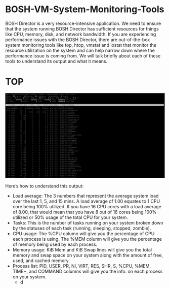 # BOSH-VM-System-Monitoring-Tools

BOSH Director is a very resource-intensive application. We need to ensure that the system running BOSH Director has sufficient resources for things like CPU, memory, disk, and network bandwidth. If you are experiencing performance issues with the BOSH Director, there are out-of-the-box system monitoring tools like top, htop, vmstat and iostat that monitor the resource utilization on the system and can help narrow down where the performance issue is coming from. We will talk briefly about each of these tools to understand its output and what it means.

# TOP 
![Alt text](img/top.png)

Here’s how to understand this output:

+ Load average: The 3 numbers that represent the average system load over the last 1, 5, and 15 mins. A load average of 1.00 equates to 1 CPU core being 100% utilized. If you have 16 CPU cores with a load average of 8.00, that would mean that you have 8 out of 16 cores being 100% utilized or 50% usage of the total CPU for your system.
+ Tasks: This is the number of tasks running on your system broken down by the statuses of each task (running, sleeping, stopped, zombie).
+ CPU usage: The %CPU column will give you the percentage of CPU each process is using. The %MEM column will give you the percentage of memory being used by each process.
+ Memory usage: KiB Mem and KiB Swap lines will give you the total memory and swap space on your system along with the amount of free, used, and cached memory.
+ Process list: PID, USER, PR, NI, VIRT, RES, SHR, S, %CPU, %MEM, TIME+, and COMMAND columns will give you the info. on each process on your system. 
  + d

